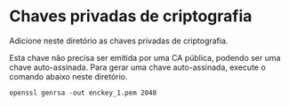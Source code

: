 # Chaves privadas de criptografia

Adicione neste diretório as chaves privadas de criptografia.

Esta chave não precisa ser emitida por uma CA pública, podendo ser uma chave auto-assinada. Para gerar uma chave auto-assinada, execute o comando abaixo neste diretório.

```
openssl genrsa -out enckey_1.pem 2048
```
